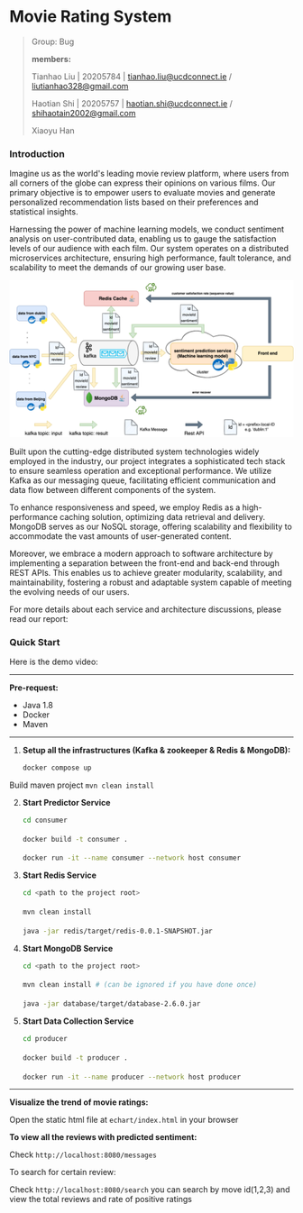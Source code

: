 # Movie Rating System

> Group: Bug
>
> **members:** 
>
> Tianhao Liu | 20205784 | tianhao.liu@ucdconnect.ie / liutianhao328@gmail.com
>
> Haotian Shi | 20205757 | haotian.shi@ucdconnect.ie / shihaotain2002@gmail.com
>
> Xiaoyu Han

### Introduction

Imagine us as the world's leading movie review platform, where users from all corners of the globe can express their opinions on various films. Our primary objective is to empower users to evaluate movies and generate personalized recommendation lists based on their preferences and statistical insights.

Harnessing the power of machine learning models, we conduct sentiment analysis on user-contributed data, enabling us to gauge the satisfaction levels of our audience with each film. Our system operates on a distributed microservices architecture, ensuring high performance, fault tolerance, and scalability to meet the demands of our growing user base.

![](./docs/arch_ds.png)

Built upon the cutting-edge distributed system technologies widely employed in the industry, our project integrates a sophisticated tech stack to ensure seamless operation and exceptional performance. We utilize Kafka as our messaging queue, facilitating efficient communication and data flow between different components of the system.

To enhance responsiveness and speed, we employ Redis as a high-performance caching solution, optimizing data retrieval and delivery. MongoDB serves as our NoSQL storage, offering scalability and flexibility to accommodate the vast amounts of user-generated content.

Moreover, we embrace a modern approach to software architecture by implementing a separation between the front-end and back-end through REST APIs. This enables us to achieve greater modularity, scalability, and maintainability, fostering a robust and adaptable system capable of meeting the evolving needs of our users.

For more details about each service and architecture discussions, please read our report: <path to report>

### Quick Start

Here is the demo video: <path to video>

<hr>

**Pre-request:**

* Java 1.8
* Docker
* Maven

<hr>

1. **Setup all the infrastructures (Kafka & zookeeper & Redis & MongoDB):**

   ~~~sh
   docker compose up
   ~~~

Build maven project
```mvn clean install```

2. **Start Predictor Service**

   ~~~sh
   cd consumer
   
   docker build -t consumer .  
   
   docker run -it --name consumer --network host consumer
   ~~~

3. **Start Redis Service**

   ~~~sh
   cd <path to the project root>
   
   mvn clean install
   
   java -jar redis/target/redis-0.0.1-SNAPSHOT.jar
   ~~~

4. **Start MongoDB Service**

   ~~~sh
   cd <path to the project root>
   
   mvn clean install # (can be ignored if you have done once)
   
   java -jar database/target/database-2.6.0.jar
   ~~~

5. **Start Data Collection Service**

   ~~~sh
   cd producer
   
   docker build -t producer . 
   
   docker run -it --name producer --network host producer
   ~~~

<hr>

**Visualize the trend of movie ratings:**

Open the static html file at `echart/index.html` in your browser 

**To view all the reviews with predicted sentiment:** 

Check `http://localhost:8080/messages`

To search for certain review:

Check `http://localhost:8080/search`
you can search by move id(1,2,3) and view the total reviews and rate of positive ratings